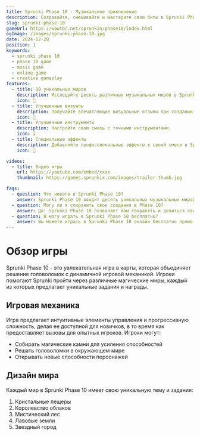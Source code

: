 ```yaml
---
title: Sprunki Phase 10 - Музыкальное приключение
description: Создавайте, смешивайте и мастерите свои биты в Sprunki Phase 10
slug: sprunki-phase-10
gameUrl: https://wowtbc.net/sprunkin/phase10/index.html
ogImage: /images/sprunki-phase-10.jpg
date: 2024-12-28
position: 1
keywords:
  - sprunki phase 10
  - phase 10 game
  - music game
  - online game
  - creative gameplay
features:
  - title: 10 уникальных миров
    description: Исследуйте десять различных музыкальных миров в Sprunki Phase 10.
    icon: 🎵
  - title: Улучшенные визуалы
    description: Получайте впечатляющие визуальные отзывы при создании.
    icon: 🎨
  - title: Улучшенные инструменты
    description: Настройте свою смесь с точными инструментами.
    icon: 🎚️  
  - title: Специальные эффекты
    description: Добавляйте профессиональные эффекты к своей смеси в Sprunki Phase 10.
    icon: 💫

videos:
  - title: Видео игры
    url: https://youtube.com/embed/xxxx
    thumbnail: https://games.sprunkix.com/images/trailer-thumb.jpg

faqs:
  - question: Что нового в Sprunki Phase 10?
    answer: Sprunki Phase 10 вводит десять уникальных музыкальных миров, улучшенные инструменты смешивания, улучшенные визуальные отзывы, расширенная библиотека звуков и сохраняет интуитивную игру, которую вы любите.
  - question: Могу ли я сохранить свои создания в Phase 10?
    answer: Да! Sprunki Phase 10 позволяет вам сохранять и делиться своими музыкальными созданиями с сообществом.
  - question: Я могу играть в Sprunki Phase 10 бесплатно?
    answer: Вы можете играть в Sprunki Phase 10 онлайн бесплатно прямо на нашем сайте.
---
```


# Обзор игры

Sprunki Phase 10 - это увлекательная игра в карты, которая объединяет решение головоломок с динамичной игровой механикой. Игроки помогают Sprunki пройти через различные магические миры, каждый из которых предлагает уникальные задания и награды.

## Игровая механика

Игра предлагает интуитивные элементы управления и прогрессивную сложность, делая ее доступной для новичков, в то время как предоставляет вызовы для опытных игроков. Игроки могут:

- Собирать магические камни для усиления способностей
- Решать головоломки в окружающем мире
- Открывать новые способности персонажей

## Дизайн мира

Каждый мир в Sprunki Phase 10 имеет свою уникальную тему и задания:

1. Кристальные пещеры
2. Королевство облаков
3. Мистический лес
4. Лавовые земли
5. Звездный город

